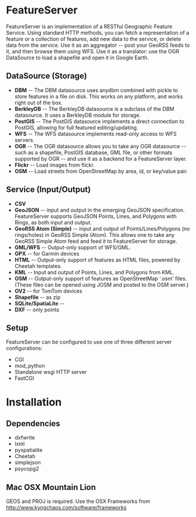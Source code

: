 FeatureServer
=============
FeatureServer is an implementation of a RESTful Geographic Feature Service. Using standard HTTP methods, you can fetch a representation of a feature or a collection of features, add new data to the service, or delete data from the service. Use it as an aggregator -- post your GeoRSS feeds to it, and then browse them using WFS. Use it as a translator: use the OGR DataSource to load a shapefile and open it in Google Earth.

DataSource (Storage)
--------------------
* __DBM__ -- The DBM datasource uses anydbm combined with pickle to store features in a file on disk. This works on any platform, and works right out of the box.
* __BerkleyDB__ -- The BerkleyDB datasource is a subclass of the DBM datasource. It uses a BerkleyDB module for storage.
* __PostGIS__ -- The PostGIS datasource implements a direct connection to PostGIS, allowing for full featured editing/updating.
* __WFS__ -- The WFS datasource implements read-only access to WFS servers.
* __OGR__ -- The OGR datasource allows you to take any OGR datasource -- such as a shapefile, PostGIS database, GML file, or other formats supported by OGR -- and use it as a backend for a FeatureServer layer.
* __Flickr__ -- Load images from flickr.
* __OSM__ -- Load streets from OpenStreetMap by area, id, or key/value pair.

Service (Input/Output)
----------------------
* __CSV__
* __GeoJSON__ -- input and output in the emerging GeoJSON specification. FeatureServer supports GeoJSON Points, Lines, and Polygons with Rings, as both input and output.
* __GeoRSS Atom (Simple)__ -- input and output of Points/Lines/Polygons (no rings/holes) in GeoRSS Simple (Atom). This allows one to take any GeoRSS Simple Atom feed and feed it to FeatureServer for storage.
* __GML/WFS__ -- Output-only support of WFS/GML.
* __GPX__ -- for Garmin devices
* __HTML__ -- Output-only support of features as HTML files, powered by Cheetah templates.
* __KML__ -- Input and output of Points, Lines, and Polygons from KML.
* __OSM__ -- Output-only support of features as OpenStreetMap '.osm' files. (These files can be opened using JOSM and posted to the OSM server.)
* __OV2__ -- for TomTom devices
* __Shapefile__ -- as zip
* __SQLite/SpatiaLite__ --
* __DXF__ -- only points

Setup
-----
FeatureServer can be configured to use one of three different server configurations:
* CGI
* mod_python
* Standalone wsgi HTTP server
* FastCGI


Installation
============


Dependencies
------------
* dxfwrite
* lxml
* pyspatialite
* Cheetah
* simplejson
* psycopg2

Mac OSX Mountain Lion
---------------------
GEOS and PROJ is required. Use the OSX Frameworks from http://www.kyngchaos.com/software/frameworks
